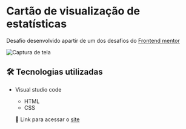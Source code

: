 # Cartão de visualização de estatísticas

Desafio desenvolvido apartir de um dos desafios do <a href="https://www.frontendmentor.io/">Frontend mentor</a>

![Captura de tela](https://github.com/JoaoVitor2004/cartao-de-visualizacao-de-estatisticas/assets/143558833/4b79bfe4-2593-4263-8a3e-975d97e845ea)

## 🛠 Tecnologias utilizadas 

- Visual studio code
  
  - HTML
  - CSS
 
  <p>🔗 Link para acessar o <a href="">site</a></p> 
